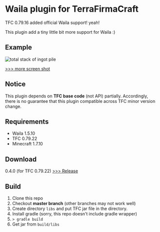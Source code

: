 Waila plugin for TerraFirmaCraft
================================

TFC 0.79.16 added official Waila support! yeah!

This plugin add a tiny little bit more support for Waila :)


Example
-------
![total stack of ingot pile](https://github.com/whelmaze/tfc-waila-plugin/wiki/images/ne_ingotpile01.png)

[>>> more screen shot](https://github.com/whelmaze/tfc-waila-plugin/wiki/Screen-Shots)

Notice
------
This plugin depends on **TFC base code** (not API) partially.
Accordingly, there is no guarantee that this plugin compatible across TFC minor version change.


Requirements
--------
- Waila 1.5.10
- TFC 0.79.22
- Minecraft 1.7.10


Download
--------
0.4.0 (for TFC 0.79.22)
[>>> Release](https://github.com/whelmaze/tfc-waila-plugin/releases)

Build
-----
1. Clone this repo
2. Checkout **master branch** (other branches may not work well)
3. Create directory `libs` and put TFC jar file in the directory.
3. Install gradle (sorry, this repo doesn't include gradle wrapper)
4. `> gradle build`
5. Get jar from `build/libs`